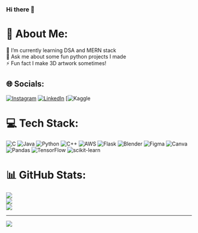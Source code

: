 ### Hi there 👋

# 💫 About Me:
🌱 I’m currently learning DSA and MERN stack<br>💬 Ask me about some fun python projects I made<br>⚡ Fun fact I make 3D artwork sometimes!


## 🌐 Socials:
[![Instagram](https://img.shields.io/badge/Instagram-%23E4405F.svg?logo=Instagram&logoColor=white)](https://instagram.com/https://instagram.com/sejjal_._?igshid=NGExMmI2YTkyZg==) [![LinkedIn](https://img.shields.io/badge/LinkedIn-%230077B5.svg?logo=linkedin&logoColor=white)](https://linkedin.com/in/https://www.linkedin.com/in/sejal-datir-897576247/) [![Kaggle](https://www.kaggle.com/sejalapeno)

# 💻 Tech Stack:
![C](https://img.shields.io/badge/c-%2300599C.svg?style=flat&logo=c&logoColor=white) ![Java](https://img.shields.io/badge/java-%23ED8B00.svg?style=flat&logo=java&logoColor=white) ![Python](https://img.shields.io/badge/python-3670A0?style=flat&logo=python&logoColor=ffdd54) ![C++](https://img.shields.io/badge/c++-%2300599C.svg?style=flat&logo=c%2B%2B&logoColor=white) ![AWS](https://img.shields.io/badge/AWS-%23FF9900.svg?style=flat&logo=amazon-aws&logoColor=white) ![Flask](https://img.shields.io/badge/flask-%23000.svg?style=flat&logo=flask&logoColor=white) ![Blender](https://img.shields.io/badge/blender-%23F5792A.svg?style=flat&logo=blender&logoColor=white) 	![Figma](https://img.shields.io/badge/figma-%23F24E1E.svg?style=flat&logo=figma&logoColor=white) ![Canva](https://img.shields.io/badge/Canva-%2300C4CC.svg?style=flat&logo=Canva&logoColor=white) ![Pandas](https://img.shields.io/badge/pandas-%23150458.svg?style=flat&logo=pandas&logoColor=white) ![TensorFlow](https://img.shields.io/badge/TensorFlow-%23FF6F00.svg?style=flat&logo=TensorFlow&logoColor=white) ![scikit-learn](https://img.shields.io/badge/scikit--learn-%23F7931E.svg?style=flat&logo=scikit-learn&logoColor=white)
# 📊 GitHub Stats:
![](https://github-readme-stats.vercel.app/api?username=sejalapeno&theme=radical&hide_border=false&include_all_commits=false&count_private=false)<br/>
![](https://github-readme-streak-stats.herokuapp.com/?user=sejalapeno&theme=radical&hide_border=false)<br/>
![](https://github-readme-stats.vercel.app/api/top-langs/?username=sejalapeno&theme=radical&hide_border=false&include_all_commits=false&count_private=false&layout=compact)

---
[![](https://visitcount.itsvg.in/api?id=sejalapeno&icon=0&color=5)](https://visitcount.itsvg.in)

<!-- Proudly created with GPRM ( https://gprm.itsvg.in ) -->
